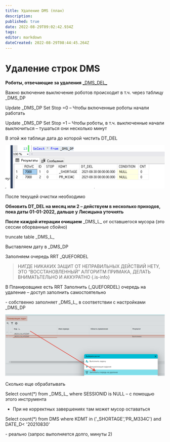 ```yaml
---
title: Удаление DMS (план)
description: 
published: true
date: 2022-08-29T09:02:42.934Z
tags: 
editor: markdown
dateCreated: 2022-08-29T08:44:45.264Z
---
```


# Удаление строк DMS

**Роботы, отвечающие за удаления** [\_DMS\_DEL\_](../planirovshik-zadach/\_dms\_del\_.md)

Важно включение выключение роботов происходит в т.ч. через таблицу \_DMS\_DP

Update \_DMS\_DP Set Stop =0 – Чтобы включенные роботы начали работать

Update \_DMS\_DP Set Stop =1 – Чтобы роботы, в т.ч. выключенные начали выключиться – тушаться они несколько минут

В этой же таблице дата до которой чистить DT\_DEL

![](<../../assets/0 (35)1.png>)

После текущей очистки необходимо

**Обновить DT\_DEL на месяц или 2 – действуем в несколько приходов, пока даты 01-01-2022, дальше у Лисицына уточнять**

**После каждой итерации очищаем** \_DMS\_L\_ от оставшегося мусора (это сессии оборванные сбойно)

truncate table \_DMS\_L\_

Выставляем дату в \_DMS\_DP

Заполняем очередь RRT \_QUEFORDEL

> НИГДЕ НИКАКИХ ЗАЩИТ ОТ НЕПРАВИЛЬНЫХ ДЕЙСТВИЙ НЕТУ, ЭТО “ВОССТАНОВЛЕННЫЙ” АЛГОРИТМ ПРИМАКА, ДЕЛАТЬ ВНИМАТЬТЕЛЬНО И АККУРАТНО
{.is-info}

В Планировщике есть RRT Заполнить (\_QUEFORDEL) очередь на удаление – доступ заполнить самостоятельно

\- собственно заполняет \_DMS\_L\_ в соответствии с настройками \_DMS\_DP

![](<../../assets/1 (45)1.png>)

Сколько еще обрабатывать

Select count(\*) from \_DMS\_L\_ where SESSIONID is NULL – с помощью этого инструмента

* При не корректных завершениях там может мусор оставаться

Select count(\*) from DMS where KDMT in ('\_SHORTAGE','PR\_M334C') and DATE\_D< '20210830'

\- реально (запрос выполняется долго, минуты 2)
